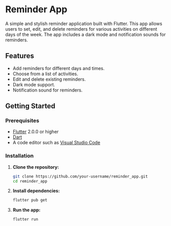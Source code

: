 # Reminder App

A simple and stylish reminder application built with Flutter. This app allows users to set, edit, and delete reminders for various activities on different days of the week. The app includes a dark mode and notification sounds for reminders.

## Features

- Add reminders for different days and times.
- Choose from a list of activities.
- Edit and delete existing reminders.
- Dark mode support.
- Notification sound for reminders.

## Getting Started

### Prerequisites

- [Flutter](https://flutter.dev/docs/get-started/install) 2.0.0 or higher
- [Dart](https://dart.dev/get-dart)
- A code editor such as [Visual Studio Code](https://code.visualstudio.com/)

### Installation

1. **Clone the repository:**

   ```sh
   git clone https://github.com/your-username/reminder_app.git
   cd reminder_app
2. **Install dependencies:**
    ```sh
   flutter pub get
3. **Run the app:**
   ```sh
   flutter run
  

  
